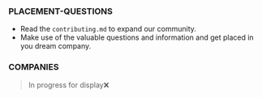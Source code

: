 ### PLACEMENT-QUESTIONS

- Read the `contributing.md` to expand our community.
- Make use of the valuable questions and information and get placed in you dream company.
### COMPANIES

> In progress for display❌
